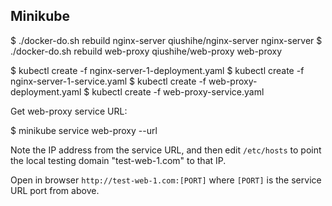 ## Minikube

$ ./docker-do.sh rebuild nginx-server qiushihe/nginx-server nginx-server
$ ./docker-do.sh rebuild web-proxy qiushihe/web-proxy web-proxy

$ kubectl create -f nginx-server-1-deployment.yaml
$ kubectl create -f nginx-server-1-service.yaml
$ kubectl create -f web-proxy-deployment.yaml
$ kubectl create -f web-proxy-service.yaml

Get web-proxy service URL:

$ minikube service web-proxy --url

Note the IP address from the service URL, and then edit `/etc/hosts` to point the local testing
domain "test-web-1.com" to that IP.

Open in browser `http://test-web-1.com:[PORT]` where `[PORT]` is the service URL port from above.
